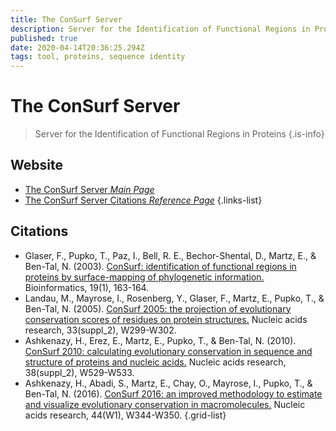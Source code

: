 ```yaml
---
title: The ConSurf Server
description: Server for the Identification of Functional Regions in Proteins
published: true
date: 2020-04-14T20:36:25.294Z
tags: tool, proteins, sequence identity
---
```


# The ConSurf Server

> Server for the Identification of Functional Regions in Proteins
{.is-info}



## Website

- [The ConSurf Server *Main Page*](https://consurf.tau.ac.il/)
- [The ConSurf Server Citations *Reference Page*](https://consurf.tau.ac.il/credits.php)
{.links-list}

## Citations

- Glaser, F., Pupko, T., Paz, I., Bell, R. E., Bechor-Shental, D., Martz, E., & Ben-Tal, N. (2003). [ConSurf: identification of functional regions in proteins by surface-mapping of phylogenetic information.](https://academic.oup.com/bioinformatics/article/19/1/163/316881) Bioinformatics, 19(1), 163-164.
- Landau, M., Mayrose, I., Rosenberg, Y., Glaser, F., Martz, E., Pupko, T., & Ben-Tal, N. (2005). [ConSurf 2005: the projection of evolutionary conservation scores of residues on protein structures.](https://academic.oup.com/nar/article/33/suppl_2/W299/2505458) Nucleic acids research, 33(suppl_2), W299-W302.
-	Ashkenazy, H., Erez, E., Martz, E., Pupko, T., & Ben-Tal, N. (2010). [ConSurf 2010: calculating evolutionary conservation in sequence and structure of proteins and nucleic acids.](https://academic.oup.com/nar/article/38/suppl_2/W529/1107665) Nucleic acids research, 38(suppl_2), W529-W533.
-	Ashkenazy, H., Abadi, S., Martz, E., Chay, O., Mayrose, I., Pupko, T., & Ben-Tal, N. (2016). [ConSurf 2016: an improved methodology to estimate and visualize evolutionary conservation in macromolecules.](https://academic.oup.com/nar/article/44/W1/W344/2499373) Nucleic acids research, 44(W1), W344-W350.
{.grid-list}